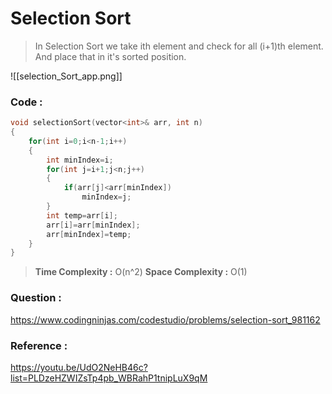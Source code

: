# Selection Sort

> In Selection Sort we take ith element and check for all (i+1)th element. And  place that in it's sorted position.

![[selection_Sort_app.png]]


### Code :
```cpp
void selectionSort(vector<int>& arr, int n)
{   
    for(int i=0;i<n-1;i++)
    {
        int minIndex=i;
        for(int j=i+1;j<n;j++)
        {
            if(arr[j]<arr[minIndex])
                minIndex=j;
        }
        int temp=arr[i];
        arr[i]=arr[minIndex];
        arr[minIndex]=temp;
    }
}
```

>**Time Complexity :** O(n^2)
>**Space Complexity :** O(1)



### Question :
https://www.codingninjas.com/codestudio/problems/selection-sort_981162


### Reference :
https://youtu.be/UdO2NeHB46c?list=PLDzeHZWIZsTp4pb_WBRahP1tnipLuX9qM